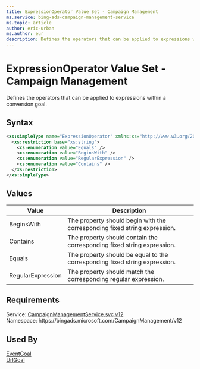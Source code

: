 ```yaml
---
title: ExpressionOperator Value Set - Campaign Management
ms.service: bing-ads-campaign-management-service
ms.topic: article
author: eric-urban
ms.author: eur
description: Defines the operators that can be applied to expressions within a conversion goal.
---
```

# ExpressionOperator Value Set - Campaign Management
Defines the operators that can be applied to expressions within a conversion goal. 

## Syntax
```xml
<xs:simpleType name="ExpressionOperator" xmlns:xs="http://www.w3.org/2001/XMLSchema">
  <xs:restriction base="xs:string">
    <xs:enumeration value="Equals" />
    <xs:enumeration value="BeginsWith" />
    <xs:enumeration value="RegularExpression" />
    <xs:enumeration value="Contains" />
  </xs:restriction>
</xs:simpleType>
```

## <a name="values"></a>Values

|Value|Description|
|-----------|---------------|
|<a name="beginswith"></a>BeginsWith|The property should begin with the corresponding fixed string expression.|
|<a name="contains"></a>Contains|The property should contain the corresponding fixed string expression.|
|<a name="equals"></a>Equals|The property should be equal to the corresponding fixed string expression.|
|<a name="regularexpression"></a>RegularExpression|The property should match the corresponding regular expression.|

## Requirements
Service: [CampaignManagementService.svc v12](https://campaign.api.bingads.microsoft.com/Api/Advertiser/CampaignManagement/v12/CampaignManagementService.svc)  
Namespace: https\://bingads.microsoft.com/CampaignManagement/v12  

## Used By
[EventGoal](eventgoal.md)  
[UrlGoal](urlgoal.md)  
